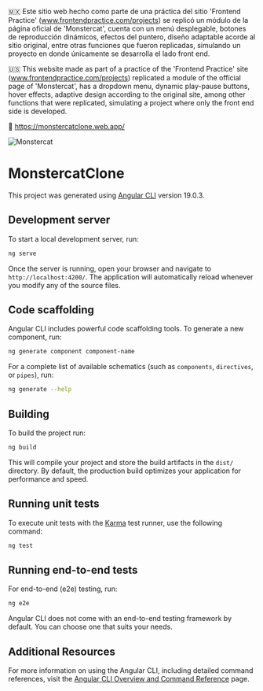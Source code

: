 🇲🇽 Este sitio web hecho como parte de una práctica del sitio 'Frontend Practice' (www.frontendpractice.com/projects) se replicó un módulo de la página oficial de 'Monstercat', cuenta con un menú desplegable, botones de reproducción dinámicos, efectos del puntero, diseño adaptable acorde al sitio original, entre otras funciones que fueron replicadas, simulando un proyecto en donde únicamente se desarrolla el lado front end.

🇺🇸 This website made as part of a practice of the 'Frontend Practice' site (www.frontendpractice.com/projects) replicated a module of the official page of 'Monstercat', has a dropdown menu, dynamic play-pause buttons, hover effects, adaptive design according to the original site, among other functions that were replicated, simulating a project where only the front end side is developed.

🔗 https://monstercatclone.web.app/

![Monstercat](https://github.com/user-attachments/assets/eb2c3a92-ca5a-4741-af2a-dff40cc0064e)


# MonstercatClone

This project was generated using [Angular CLI](https://github.com/angular/angular-cli) version 19.0.3.

## Development server

To start a local development server, run:

```bash
ng serve
```

Once the server is running, open your browser and navigate to `http://localhost:4200/`. The application will automatically reload whenever you modify any of the source files.

## Code scaffolding

Angular CLI includes powerful code scaffolding tools. To generate a new component, run:

```bash
ng generate component component-name
```

For a complete list of available schematics (such as `components`, `directives`, or `pipes`), run:

```bash
ng generate --help
```

## Building

To build the project run:

```bash
ng build
```

This will compile your project and store the build artifacts in the `dist/` directory. By default, the production build optimizes your application for performance and speed.

## Running unit tests

To execute unit tests with the [Karma](https://karma-runner.github.io) test runner, use the following command:

```bash
ng test
```

## Running end-to-end tests

For end-to-end (e2e) testing, run:

```bash
ng e2e
```

Angular CLI does not come with an end-to-end testing framework by default. You can choose one that suits your needs.

## Additional Resources

For more information on using the Angular CLI, including detailed command references, visit the [Angular CLI Overview and Command Reference](https://angular.dev/tools/cli) page.
